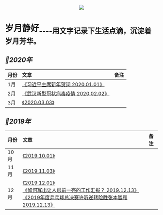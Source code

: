 
<p align='center'>
<img src='https://static001.geekbang.org/resource/image/89/8f/890bb2e1f9e0f7a027446c35a1cb9d8f.jpg'>
</p>

# 岁月静好<sub>----用文字记录下生活点滴，沉淀着岁月芳华。<sub>
  
## *📖2020年*
|月份|文章|备注|
|:---|:--|:---:
|1月|[《习近平主席新年贺词 2020.01.01》]()<br>|
|2月|[《武汉新型冠状病毒疫情 2020.02.02》](https://github.com/baohenglin/quiet-years/blob/master/Articles/%E6%AD%A6%E6%B1%89%E6%96%B0%E5%9E%8B%E5%86%A0%E7%8A%B6%E7%97%85%E6%AF%92%E6%84%9F%E6%9F%93%E8%82%BA%E7%82%8E%E7%96%AB%E6%83%85.md)<br>|
|3月|[《2020.03.03》]()<br>|

## *📖2019年*
|月份|文章|备注|
|:---|:--|:---:
|10月|[《2019.10.01》](https://github.com/baohenglin/quiet-years/blob/master/Articles/2019.10.01.md)<br>|
|11月|[《2019.11.03》](https://github.com/baohenglin/quiet-years/blob/master/Articles/2019.11.03_%E6%B0%91%E6%97%8F%E5%A4%8D%E5%85%B4%E8%83%BD%E5%A4%9F%E9%87%8F%E5%8C%96.md)<br>|
|12月|[《2019.12.01》](https://github.com/baohenglin/quiet-years/blob/master/Articles/2019.12.01_%E6%88%90%E9%83%BD%E4%B9%92%E4%B9%93%E7%90%83%E4%B8%96%E7%95%8C%E6%9D%AF.md)<br>[《如何写出让人眼前一亮的工作汇报？ 2019.12.13》](https://github.com/baohenglin/quiet-years/blob/master/Articles/%E5%A6%82%E4%BD%95%E5%86%99%E5%87%BA%E8%AE%A9%E4%BA%BA%E7%9C%BC%E5%89%8D%E4%B8%80%E4%BA%AE%E7%9A%84%E5%B7%A5%E4%BD%9C%E6%B1%87%E6%8A%A5_2019.12.13.md)<br>[《2019年度乒乓球总决赛许昕逆转险胜张本智和 2019.12.13》]()<br>|









